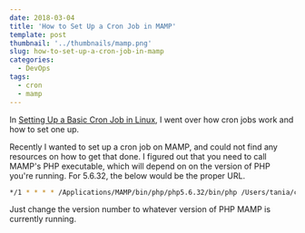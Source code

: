 ```yaml
---
date: 2018-03-04
title: 'How to Set Up a Cron Job in MAMP'
template: post
thumbnail: '../thumbnails/mamp.png'
slug: how-to-set-up-a-cron-job-in-mamp
categories:
  - DevOps
tags:
  - cron
  - mamp
---
```


In [Setting Up a Basic Cron Job in Linux](/setting-up-a-basic-cron-job-in-linux/), I went over how cron jobs work and how to set one up.

Recently I wanted to set up a cron job on MAMP, and could not find any resources on how to get that done. I figured out that you need to call MAMP's PHP executable, which will depend on on the version of PHP you're running. For 5.6.32, the below would be the proper URL.

```bash
*/1 * * * * /Applications/MAMP/bin/php/php5.6.32/bin/php /Users/tania/cron.php > /dev/null 2>&1
```

Just change the version number to whatever version of PHP MAMP is currently running.
